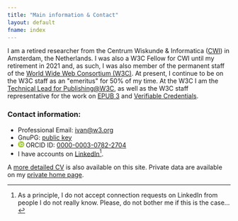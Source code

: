 ```yaml
---
title: "Main information & Contact"
layout: default
fname: index
---
```


I am a retired researcher from the Centrum Wiskunde & Informatica ([CWI](http://www.cwi.nl)) in Amsterdam, the Netherlands. I was also a W3C Fellow for CWI until my retirement in 2021 and, as such, I was also member of the permanent staff of the [World Wide Web Consortium (W3C)](http://www.w3.org). At present, I continue to be on the W3C staff as an "emeritus" for 50% of my time. At the W3C I am the [Technical Lead for Publishing@W3C](http://www.w3.org/publishing/), as well as the W3C staff representative for the work on [EPUB 3](https://www.w3.org/publishing/groups/epub-wg/) and [Verifiable Credentials](https://www.w3.org/2017/vc/WG/).

### Contact information:

* Professional Email: [ivan@w3.org](mailto:ivan@w3.org)
* GnuPG: [public key](https://www.ivan-herman.net/pgpkey.txt)
* ![ORCID Logo](assets/images/orcid_logo.png) ORCID ID: [0000-0003-0782-2704](https://orcid.org/0000-0003-0782-2704)
* I have accounts on [LinkedIn](https://www.linkedin.com/in/iherman)[^1].

A [more detailed CV](curriculum_vitae.html) is also available on this site. Private data are available on my [private home page](http://www.ivan-herman.net).


[^1]: As a principle, I do not accept connection requests on LinkedIn from people I do not really know. Please, do not bother me if this is  the case…
